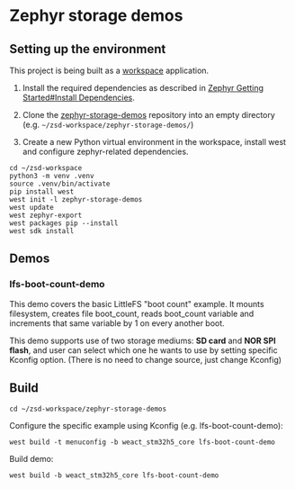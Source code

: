 # Zephyr storage demos

## Setting up the environment
This project is being built as a [workspace](https://docs.zephyrproject.org/4.0.0/develop/application/index.html#zephyr-workspace-application) application.

1. Install the required dependencies as described in [Zephyr Getting Started#Install Dependencies](https://docs.zephyrproject.org/4.0.0/develop/getting_started/index.html#install-dependencies).

2. Clone the [zephyr-storage-demos](https://github.com/filipembedded/zephyr-storage-demos) repository into an empty directory (e.g. ```~/zsd-workspace/zephyr-storage-demos/```)

3. Create a new Python virtual environment in the workspace, install west and configure zephyr-related dependencies.

```
cd ~/zsd-workspace
python3 -m venv .venv
source .venv/bin/activate
pip install west
west init -l zephyr-storage-demos
west update
west zephyr-export
west packages pip --install
west sdk install
```
## Demos
### lfs-boot-count-demo

This demo covers the basic LittleFS "boot count" example. It mounts filesystem, creates file boot_count, reads boot_count variable and increments that same variable by 1 on every another boot.

This demo supports use of two storage mediums: **SD card** and **NOR SPI flash**, and user can select which one he wants to use by setting specific Kconfig option. (There is no need to change source, just change Kconfig)

## Build
```
cd ~/zsd-workspace/zephyr-storage-demos
```
Configure the specific example using Kconfig (e.g. lfs-boot-count-demo):

```
west build -t menuconfig -b weact_stm32h5_core lfs-boot-count-demo
```
Build demo:
```
west build -b weact_stm32h5_core lfs-boot-count-demo
```